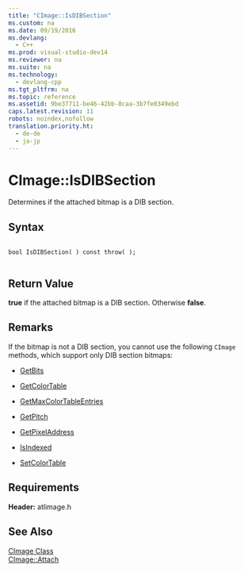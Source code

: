 ```yaml
---
title: "CImage::IsDIBSection"
ms.custom: na
ms.date: 09/19/2016
ms.devlang: 
  - C++
ms.prod: visual-studio-dev14
ms.reviewer: na
ms.suite: na
ms.technology: 
  - devlang-cpp
ms.tgt_pltfrm: na
ms.topic: reference
ms.assetid: 9be37711-be46-42bb-8caa-3b7fe0349ebd
caps.latest.revision: 11
robots: noindex,nofollow
translation.priority.ht: 
  - de-de
  - ja-jp
---
```

# CImage::IsDIBSection
Determines if the attached bitmap is a DIB section.  
  
## Syntax  
  
```  
  
bool IsDIBSection( ) const throw( );  
  
```  
  
## Return Value  
 **true** if the attached bitmap is a DIB section. Otherwise **false**.  
  
## Remarks  
 If the bitmap is not a DIB section, you cannot use the following `CImage` methods, which support only DIB section bitmaps:  
  
-   [GetBits](../vs140/CImage--GetBits.md)  
  
-   [GetColorTable](../vs140/CImage--GetColorTable.md)  
  
-   [GetMaxColorTableEntries](../vs140/CImage--GetMaxColorTableEntries.md)  
  
-   [GetPitch](../vs140/CImage--GetPitch.md)  
  
-   [GetPixelAddress](../vs140/CImage--GetPixelAddress.md)  
  
-   [IsIndexed](../vs140/CImage--IsIndexed.md)  
  
-   [SetColorTable](../vs140/CImage--SetColorTable.md)  
  
## Requirements  
 **Header:** atlimage.h  
  
## See Also  
 [CImage Class](../vs140/CImage-Class.md)   
 [CImage::Attach](../vs140/CImage--Attach.md)